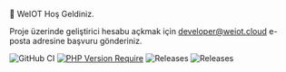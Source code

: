 👋 WeIOT Hoş Geldiniz.


Proje üzerinde geliştirici hesabu açkmak için developer@weiot.cloud e-posta adresine başvuru gönderiniz.  

![GitHub CI](https://github.com/dwyl/auth_plug/actions/workflows/ci.yml/badge.svg)
[![PHP Version Require](https://badgen.net/packagist/php/weiot/phpsdk)](https://packagist.org/packages/weiot/phpsdk)
![Releases](https://badgen.net/github/releases/weiotcloud/React-Saas-Sdk?tdf=x)
![Releases](https://badgen.net/github/issues/weiotcloud/Php-Saas-SDK)




